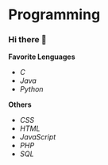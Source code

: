# Programming
### Hi there 👋
**Favorite Lenguages**
  - *C*
  - *Java*
  - *Python*

**Others**
  - *CSS*
  - *HTML*
  - *JavaScript*
  - *PHP*
  - *SQL*
<!--
**Ricardo-R-R/Ricardo-R-R** is a ✨ _special_ ✨ repository because its `README.md` (this file) appears on your GitHub profile.

Here are some ideas to get you started:

- 🔭 I’m currently working on ...
- 🌱 I’m currently learning ...
- 👯 I’m looking to collaborate on ...
- 🤔 I’m looking for help with ...
- 💬 Ask me about ...
- 📫 How to reach me: ...
- 😄 Pronouns: ...
- ⚡ Fun fact: ...
-->
